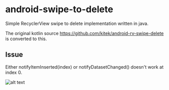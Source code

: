 # android-swipe-to-delete

Simple RecyclerView swipe to delete implementation written in java.

The original kotlin source https://github.com/kitek/android-rv-swipe-delete  is converted to this.

## Issue
  Either notifyItemInserted(index) or notifyDatasetChanged() doesn't work at index 0.
  
![alt text](https://raw.githubusercontent.com/kitek/android-rv-swipe-delete/master/doc/demo.gif?v=2)


